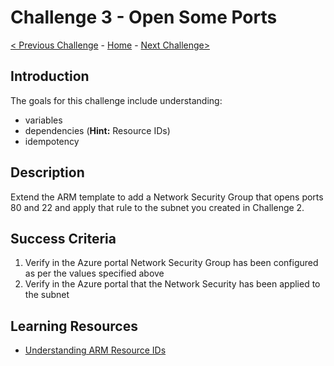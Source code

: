# Challenge 3 - Open Some Ports

[< Previous Challenge](./ARM-Challenge-02.md) - [Home](../readme.md) - [Next Challenge>](./ARM-Challenge-04.md)

## Introduction

The goals for this challenge include understanding:
 - variables
 - dependencies (**Hint:** Resource IDs)
 - idempotency

## Description

Extend the ARM template to add a Network Security Group that opens ports 80 and 22 and apply that rule to the subnet you created in Challenge 2.


## Success Criteria

1. Verify in the Azure portal Network Security Group has been configured as per the values specified above
1. Verify in the Azure portal that the Network Security has been applied to the subnet

## Learning Resources

- [Understanding ARM Resource IDs](https://docs.microsoft.com/en-us/azure/azure-resource-manager/templates/template-functions-resource#resourceid)